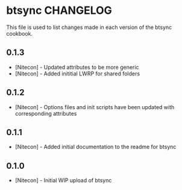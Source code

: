 btsync CHANGELOG
================

This file is used to list changes made in each version of the btsync cookbook.

0.1.3
-----
- [Nitecon] - Updated attributes to be more generic
- [Nitecon] - Added inititial LWRP for shared folders

0.1.2
-----
- [Nitecon] - Options files and init scripts have been updated with corresponding attributes

0.1.1
-----
- [Nitecon] - Added initial documentation to the readme for btsync

0.1.0
-----
- [Nitecon] - Initial WIP upload of btsync

